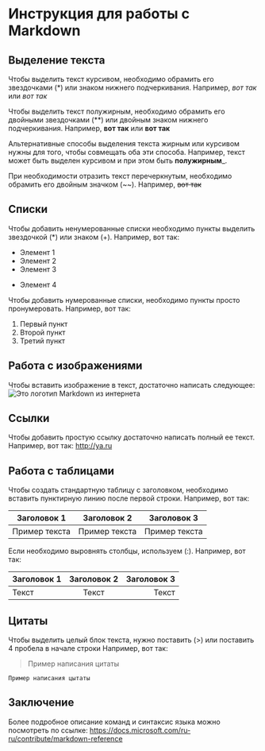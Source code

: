 # Инструкция для работы с Markdown

## Выделение текста

Чтобы выделить текст курсивом, необходимо обрамить его звездочками (*) или знаком нижнего подчеркивания. Например, *вот так* или _вот так_

Чтобы выделить текст полужирным, необходимо обрамить его двойными звездочками (**) или двойным знаком нижнего подчеркивания. Например, **вот так** или __вот так__

Альтернативные способы выделения текста жирным или курсивом нужны для того, чтобы совмещать оба эти способа. Например, текст может быть выделен курсивом и при этом быть **полужирным**_.

При необходимости отразить текст перечеркнутым, необходимо обрамить его двойным значком (~~). 
Например, ~~вот так~~

## Списки

Чтобы добавить ненумерованные списки необходимо пункты выделить звездочкой (*) или знаком (+).
Например, вот так:
* Элемент 1
* Элемент 2
* Элемент 3
+ Элемент 4

Чтобы добавить нумерованные списки, необходимо пункты просто пронумеровать.
Например, вот так:
1. Первый пункт
2. Второй пункт
3. Третий пункт

## Работа с изображениями

Чтобы вставить изображение в текст, достаточно написать следующее:
![Это логотип Markdown из интернета](LogoMD.jpg)

## Ссылки

Чтобы добавить простую ссылку достаточно написать полный ее текст.
Например, вот так:
http://ya.ru

## Работа с таблицами

Чтобы создать стандартную таблицу с заголовком, необходимо вставить пунктирную линию после первой строки.
Например, вот так:

|Заголовок 1  | Заголовок 2 | Заголовок 3 |
|-------------|-------------|-------------|
|Пример текста|Пример текста|Пример текста|

Если необходимо выровнять столбцы, используем (:).
Например, вот так:

|Заголовок 1    | Заголовок 2         | Заголовок 3      |
|:-----------------|:----------------:|-----------------:|
|Текст             |Текст             |Текст             |

## Цитаты

Чтобы выделить целый блок текста, нужно поставить (>) или поставить 4 пробела в начале строки
Например, вот так:

>Пример написания цитаты

    Пример написания цытаты

## Заключение

Более подробное описание команд и синтаксис языка можно посмотреть по ссылке:
https://docs.microsoft.com/ru-ru/contribute/markdown-reference
